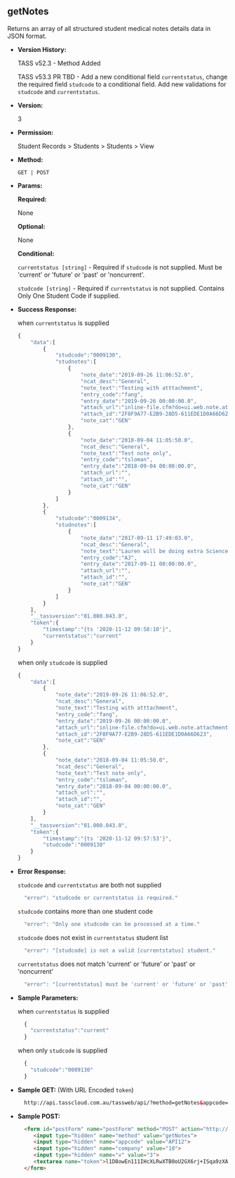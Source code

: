 **getNotes**
----
  Returns an array of all structured student medical notes details data in JSON format.
  
* **Version History:**

  TASS v52.3 - Method Added

  TASS v53.3 PR TBD - Add a new conditional field `currentstatus`, change the required field `studcode` to a conditional field. Add new validations for `studcode` and `currentstatus`.

* **Version:**

  3

* **Permission:**

  Student Records > Students > Students > View

* **Method:**

  `GET | POST`
  
*  **Params:**

   **Required:**
 
   None

   **Optional:**

   None

   **Conditional:**

    `currentstatus [string]` - Required if `studcode` is not supplied. Must be 'current' or 'future' or 'past' or 'noncurrent'.

    `studcode [string]` - Required if `currentstatus` is not supplied. Contains Only One Student Code if supplied.

* **Success Response:**

    when `currentstatus` is supplied
    ```javascript
    {
        "data":[
            {
                "studcode":"0009130",
                "studnotes":[
                    {
                        "note_date":"2019-09-26 11:06:52.0",
                        "ncat_desc":"General",
                        "note_text":"Testing with atttachment",
                        "entry_code":"fang",
                        "entry_date":"2019-09-26 00:00:00.0",
                        "attach_url":"inline-file.cfm?do=ui.web.note.attachment&note_cat=GEN&note_date=2019-09-26 11:06:52.0&note_num=&entity_type=S&entity_code=0009130&notetype=standard",
                        "attach_id":"2F8F9A77-E2B9-28D5-611EDE1D0A66D623",
                        "note_cat":"GEN"
                    },
                    {
                        "note_date":"2018-09-04 11:05:50.0",
                        "ncat_desc":"General",
                        "note_text":"Test note only",
                        "entry_code":"tsloman",
                        "entry_date":"2018-09-04 00:00:00.0",
                        "attach_url":"",
                        "attach_id":"",
                        "note_cat":"GEN"
                    }
                ]
            },
            {
                "studcode":"0009134",
                "studnotes":[
                    {
                        "note_date":"2017-09-11 17:49:03.0",
                        "ncat_desc":"General",
                        "note_text":"Lauren will be doing extra Science this term",
                        "entry_code":"AJ",
                        "entry_date":"2017-09-11 00:00:00.0",
                        "attach_url":"",
                        "attach_id":"",
                        "note_cat":"GEN"
                    }
                ]
            }
        ],
        "__tassversion":"01.000.043.0",
        "token":{
            "timestamp":"{ts '2020-11-12 09:58:10'}",
            "currentstatus":"current"
        }
    }
    ```

    when only `studcode` is supplied
    ```javascript
    {
        "data":[
            {
                "note_date":"2019-09-26 11:06:52.0",
                "ncat_desc":"General",
                "note_text":"Testing with atttachment",
                "entry_code":"fang",
                "entry_date":"2019-09-26 00:00:00.0",
                "attach_url":"inline-file.cfm?do=ui.web.note.attachment&note_cat=GEN&note_date=2019-09-26 11:06:52.0&note_num=&entity_type=S&entity_code=0009130&notetype=standard",
                "attach_id":"2F8F9A77-E2B9-28D5-611EDE1D0A66D623",
                "note_cat":"GEN"
            },
            {
                "note_date":"2018-09-04 11:05:50.0",
                "ncat_desc":"General",
                "note_text":"Test note only",
                "entry_code":"tsloman",
                "entry_date":"2018-09-04 00:00:00.0",
                "attach_url":"",
                "attach_id":"",
                "note_cat":"GEN"
            }
        ],
        "__tassversion":"01.000.043.0",
        "token":{
            "timestamp":"{ts '2020-11-12 09:57:53'}",
            "studcode":"0009130"
        }
    }
    ```
 
* **Error Response:**

    `studcode` and `currentstatus` are both not supplied
    ```javascript
      "error": "studcode or currentstatus is required."
    ```

    `studcode` contains more than one student code
    ```javascript
      "error": "Only one studcode can be processed at a time."
    ```

    `studcode` does not exist in `currentstatus` student list
    ```javascript
      "error": "[studcode] is not a valid [currentstatus] student."
    ```

    `currentstatus` does not match 'current' or 'future' or 'past' or 'noncurrent'
    ```javascript
      "error": "[currentstatus] must be 'current' or 'future' or 'past' or 'noncurrent'."
    ```

* **Sample Parameters:**

    when `currentstatus` is supplied
  ```javascript
    {
      "currentstatus":"current"
    }
  ```

    when only `studcode` is supplied
  ```javascript
    {
      "studcode":"0009130"
    }
  ```

* **Sample GET:** (With URL Encoded `token`)

  ```HTML
    http://api.tasscloud.com.au/tassweb/api/?method=getNotes&appcode=API12&company=10&v=3&token=l1D8owEn111IHcXLRwXTB0oU2GX6rj%2BISqa9zXA8We3J3mwgjW5pdUvFK3%2FIZ4mJ4bMyfKTmEoup%2B3tTE9GeLQ%3D%3D
  ```
  
* **Sample POST:**

  ```HTML
    <form id="postForm" name="postForm" method="POST" action="http://api.tasscloud.com.au/tassweb/api/">
       <input type="hidden" name="method" value="getNotes">
       <input type="hidden" name="appcode" value="API12">
       <input type="hidden" name="company" value="10">
       <input type="hidden" name="v" value="3">
       <textarea name="token">l1D8owEn111IHcXLRwXTB0oU2GX6rj+ISqa9zXA8We3J3mwgjW5pdUvFK3/IZ4mJ4bMyfKTmEoup+3tTE9GeLQ==</textarea>
    </form>
  ```